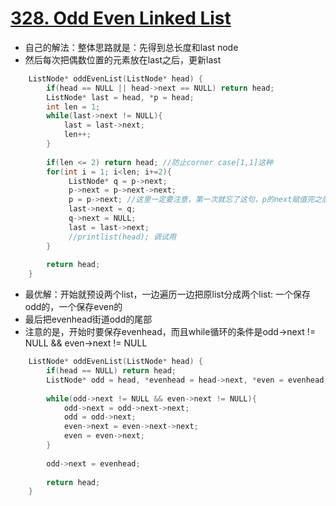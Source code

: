 # [328. Odd Even Linked List](https://leetcode.com/problems/odd-even-linked-list/#/description)
* 自己的解法：整体思路就是：先得到总长度和last node
* 然后每次把偶数位置的元素放在last之后，更新last

```C++
    ListNode* oddEvenList(ListNode* head) {
        if(head == NULL || head->next == NULL) return head;
        ListNode* last = head, *p = head;
        int len = 1;
        while(last->next != NULL){
            last = last->next;
            len++;
        }
        
        if(len <= 2) return head; //防止corner case[1,1]这种
        for(int i = 1; i<len; i+=2){
             ListNode* q = p->next;
             p->next = p->next->next;
             p = p->next; //这里一定要注意，第一次就忘了这句，p的next赋值完之后，p要跳到下一跳
             last->next = q;
             q->next = NULL;
             last = last->next;
             //printlist(head); 调试用
        }
        
        return head;
    }
```

* 最优解：开始就预设两个list，一边遍历一边把原list分成两个list: 一个保存odd的，一个保存even的
* 最后把evenhead街道odd的尾部
* 注意的是，开始时要保存evenhead，而且while循环的条件是odd->next != NULL && even->next != NULL

```C++
    ListNode* oddEvenList(ListNode* head) {
        if(head == NULL) return head;
        ListNode* odd = head, *evenhead = head->next, *even = evenhead;
        
        while(odd->next != NULL && even->next != NULL){
            odd->next = odd->next->next;
            odd = odd->next;
            even->next = even->next->next;
            even = even->next;
        }
        
        odd->next = evenhead;
        
        return head;
    }
```


